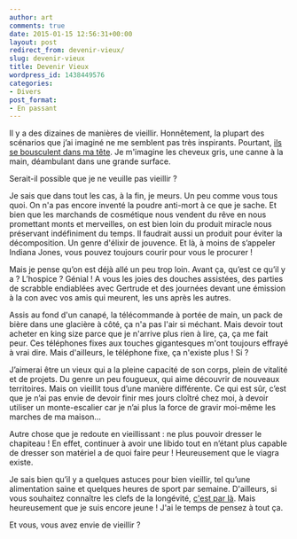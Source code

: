 ```yaml
---
author: art
comments: true
date: 2015-01-15 12:56:31+00:00
layout: post
redirect_from: devenir-vieux/
slug: devenir-vieux
title: Devenir Vieux
wordpress_id: 1438449576
categories:
- Divers
post_format:
- En passant
---
```


Il y a des dizaines de manières de vieillir. Honnêtement, la plupart des scénarios que j’ai imaginé ne me semblent pas très inspirants. Pourtant, [ils se bousculent dans ma tête](http://www.espritsciencemetaphysiques.com/vieille-ame.html). Je m'imagine les cheveux gris, une canne à la main, déambulant dans une grande surface.<!-- more -->

Serait-il possible que je ne veuille pas vieillir ?

Je sais que dans tout les cas, à la fin, je meurs. Un peu comme vous tous quoi. On n'a pas encore inventé la poudre anti-mort à ce que je sache. Et bien que les marchands de cosmétique nous vendent du rêve en nous promettant monts et merveilles, on est bien loin du produit miracle nous préservant indéfiniment du temps. Il faudrait aussi un produit pour éviter la décomposition. Un genre d'élixir de jouvence. Et là, à moins de s’appeler Indiana Jones, vous pouvez toujours courir pour vous le procurer !

Mais je pense qu’on est déjà allé un peu trop loin. Avant ça, qu’est ce qu’il y a ? L’hospice ? Génial ! A vous les joies des douches assistées, des parties de scrabble endiablées avec Gertrude et des journées devant une émission à la con avec vos amis qui meurent, les uns après les autres.

Assis au fond d'un canapé, la télécommande à portée de main, un pack de bière dans une glacière à côté, ça n'a pas l'air si méchant. Mais devoir tout acheter en king size parce que je n'arrive plus rien à lire, ça, ça me fait peur. Ces téléphones fixes aux touches gigantesques m'ont toujours effrayé à vrai dire. Mais d'ailleurs, le téléphone fixe, ça n'existe plus ! Si ?

J’aimerai être un vieux qui a la pleine capacité de son corps, plein de vitalité et de projets. Du genre un peu fougueux, qui aime découvrir de nouveaux territoires. Mais on vieillit tous d’une manière différente. Ce qui est sûr, c’est que je n’ai pas envie de devoir finir mes jours cloîtré chez moi, à devoir utiliser un monte-escalier car je n’ai plus la force de gravir moi-même les marches de ma maison… 

Autre chose que je redoute en vieillissant : ne plus pouvoir dresser le chapiteau ! En effet, continuer à avoir une libido tout en n’étant plus capable de dresser son matériel a de quoi faire peur ! Heureusement que le viagra existe.

Je sais bien qu’il y a quelques astuces pour bien vieillir, tel qu’une alimentation saine et quelques heures de sport par semaine. D'ailleurs, si vous souhaitez connaître les clefs de la longévité, [c'est par là](http://www.lexpress.fr/actualite/societe/sante/rester-jeune-jusqu-a-100-ans_1554316.html). Mais heureusement que je suis encore jeune ! J'ai le temps de pensez à tout ça.

Et vous, vous avez envie de vieillir ?
